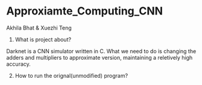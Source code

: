 # Approxiamte_Computing_CNN

Akhila Bhat & Xuezhi Teng

1. What is project about?

Darknet is a CNN simulator written in C. What we need to do is changing the adders and multipliers to approximate version, maintaining a reletively high accuracy.

2. How to run the orignal(unmodified) program?

